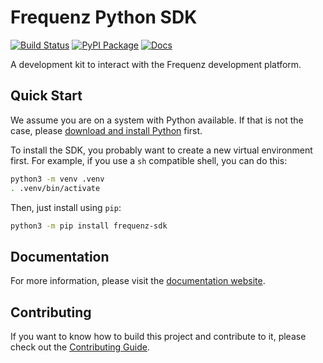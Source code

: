 # Frequenz Python SDK

[![Build Status](https://github.com/frequenz-floss/frequenz-sdk-python/actions/workflows/ci.yaml/badge.svg)](https://github.com/frequenz-floss/frequenz-sdk-python/actions/workflows/ci.yaml)
[![PyPI Package](https://img.shields.io/pypi/v/frequenz-sdk)](https://pypi.org/project/frequenz-sdk/)
[![Docs](https://img.shields.io/badge/docs-latest-informational)](https://frequenz-floss.github.io/frequenz-sdk-python/)

A development kit to interact with the Frequenz development platform.

## Quick Start

We assume you are on a system with Python available. If that is not the case,
please [download and install Python](https://www.python.org/downloads/) first.

To install the SDK, you probably want to create a new virtual environment first.
For example, if you use a `sh` compatible shell, you can do this:

```sh
python3 -m venv .venv
. .venv/bin/activate
```

Then, just install using `pip`:

```sh
python3 -m pip install frequenz-sdk
```

## Documentation

For more information, please visit the [documentation
website](https://frequenz-floss.github.io/frequenz-sdk-python/).

## Contributing

If you want to know how to build this project and contribute to it, please
check out the [Contributing Guide](CONTRIBUTING.md).
